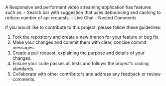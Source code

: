 A Responsive and performant video streaming application has features such as:
    - Search bar with suggestion that uses debouncing and caching to reduce number of api requests.
    - Live Chat 
    - Nested Comments


If you would like to contribute to this project, please follow these guidelines:

1. Fork the repository and create a new branch for your feature or bug fix.
2. Make your changes and commit them with clear, concise commit messages.
3. Create a pull request, explaining the purpose and details of your changes.
4. Ensure your code passes all tests and follows the project's coding standards.
5. Collaborate with other contributors and address any feedback or review comments.
